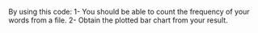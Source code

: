 By using this code:
1- You should be able to count the frequency of your words from a file.
2- Obtain the plotted bar chart from your result.
